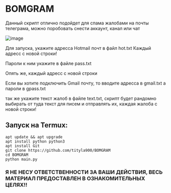 # BOMGRAM

Данный скрипт отлично подойдет для спама жалобами на почты телеграма, можно поробовать снести аккаунт, канал или чат

![image](https://github.com/tityla900/BOMGRAM/assets/161158724/51a8dde6-4662-4869-b290-fc9ac612a667)

Для запуска, укажите адресса Hotmail почт в файл hot.txt
Каждый адресс с новой строки!

Пароли к ним укажите в файле pass.txt

Опять же, каждый адресс с новой строки

Если вы хотите подключить Gmail почту, то вводите адресса в gmail.txt а пароли в gpass.txt

так же укажите текст жалоб в файле text.txt, скрипт будет рандомно выбирать от туда текст для писем и отправлять их, каждая жалоба с новой строки!



## Запуск на Termux:
```
apt update && apt upgrade
apt install python python3
apt install Git
git clone https://github.com/tityla900/BOMGRAM
cd BOMGRAM
python main.py
```

### Я НЕ НЕСУ ОТВЕТСТВЕННОСТИ ЗА ВАШИ ДЕЙСТВИЯ, ВЕСЬ МАТЕРИАЛ ПРЕДОСТАВЛЕН В ОЗНАКОМИТЕЛЬНЫХ ЦЕЛЯХ!!
